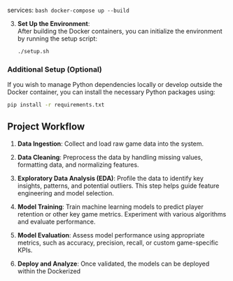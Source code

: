 services:
    ```bash
    docker-compose up --build
    ```

3. **Set Up the Environment**:  
   After building the Docker containers, you can initialize the environment by running the setup script:
    ```bash
    ./setup.sh
    ```

### Additional Setup (Optional)

If you wish to manage Python dependencies locally or develop outside the Docker container, you can install the necessary Python packages using:
```bash
pip install -r requirements.txt
```

## Project Workflow

1. **Data Ingestion**: Collect and load raw game data into the system.

2. **Data Cleaning**: Preprocess the data by handling missing values, formatting data, and normalizing features.

3. **Exploratory Data Analysis (EDA)**: Profile the data to identify key insights, patterns, and potential outliers. This step helps guide feature engineering and model selection.

4. **Model Training**: Train machine learning models to predict player retention or other key game metrics. Experiment with various algorithms and evaluate performance.

5. **Model Evaluation**: Assess model performance using appropriate metrics, such as accuracy, precision, recall, or custom game-specific KPIs.

6. **Deploy and Analyze**: Once validated, the models can be deployed within the Dockerized 
